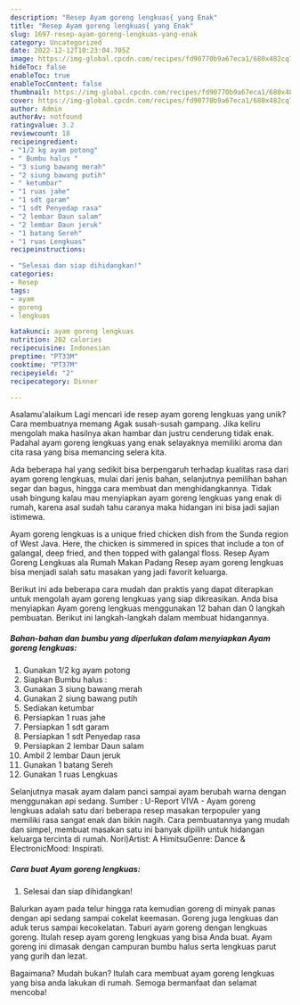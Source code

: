 ```yaml
---
description: "Resep Ayam goreng lengkuas{ yang Enak"
title: "Resep Ayam goreng lengkuas{ yang Enak"
slug: 1697-resep-ayam-goreng-lengkuas-yang-enak
category: Uncategorized
date: 2022-12-12T10:23:04.705Z
image: https://img-global.cpcdn.com/recipes/fd90770b9a67eca1/680x482cq70/ayam-goreng-lengkuas-foto-resep-utama.jpg
hideToc: false
enableToc: true
enableTocContent: false
thumbnail: https://img-global.cpcdn.com/recipes/fd90770b9a67eca1/680x482cq70/ayam-goreng-lengkuas-foto-resep-utama.jpg
cover: https://img-global.cpcdn.com/recipes/fd90770b9a67eca1/680x482cq70/ayam-goreng-lengkuas-foto-resep-utama.jpg
author: Admin
authorAv: notfound
ratingvalue: 3.2
reviewcount: 18
recipeingredient:
- "1/2 kg ayam potong"
- " Bumbu halus "
- "3 siung bawang merah"
- "2 siung bawang putih"
- " ketumbar"
- "1 ruas jahe"
- "1 sdt garam"
- "1 sdt Penyedap rasa"
- "2 lembar Daun salam"
- "2 lembar Daun jeruk"
- "1 batang Sereh"
- "1 ruas Lengkuas"
recipeinstructions:

- "Selesai dan siap dihidangkan!"
categories:
- Resep
tags:
- ayam
- goreng
- lengkuas

katakunci: ayam goreng lengkuas 
nutrition: 202 calories
recipecuisine: Indonesian
preptime: "PT33M"
cooktime: "PT37M"
recipeyield: "2"
recipecategory: Dinner

---
```



Asalamu'alaikum Lagi mencari ide resep ayam goreng lengkuas yang unik? Cara membuatnya memang Agak susah-susah gampang. Jika keliru mengolah maka hasilnya akan hambar dan justru cenderung tidak enak. Padahal ayam goreng lengkuas yang enak selayaknya memiliki aroma dan cita rasa yang bisa memancing selera kita.


Ada beberapa hal yang sedikit bisa berpengaruh terhadap kualitas rasa dari ayam goreng lengkuas, mulai dari jenis bahan, selanjutnya pemilihan bahan segar dan bagus, hingga cara membuat dan menghidangkannya. Tidak usah bingung kalau mau menyiapkan ayam goreng lengkuas yang enak di rumah, karena asal sudah tahu caranya maka hidangan ini bisa jadi sajian istimewa.

Ayam goreng lengkuas is a unique fried chicken dish from the Sunda region of West Java. Here, the chicken is simmered in spices that include a ton of galangal, deep fried, and then topped with galangal floss. Resep Ayam Goreng Lengkuas ala Rumah Makan Padang Resep ayam goreng lengkuas bisa menjadi salah satu masakan yang jadi favorit keluarga.


Berikut ini ada beberapa cara mudah dan praktis yang dapat diterapkan untuk mengolah ayam goreng lengkuas yang siap dikreasikan. Anda bisa menyiapkan Ayam goreng lengkuas menggunakan 12 bahan dan 0 langkah pembuatan. Berikut ini langkah-langkah dalam membuat hidangannya.

<!--inarticleads1-->

##### Bahan-bahan dan bumbu yang diperlukan dalam menyiapkan Ayam goreng lengkuas:

1. Gunakan 1/2 kg ayam potong
1. Siapkan  Bumbu halus :
1. Gunakan 3 siung bawang merah
1. Gunakan 2 siung bawang putih
1. Sediakan  ketumbar
1. Persiapkan 1 ruas jahe
1. Persiapkan 1 sdt garam
1. Persiapkan 1 sdt Penyedap rasa
1. Persiapkan 2 lembar Daun salam
1. Ambil 2 lembar Daun jeruk
1. Gunakan 1 batang Sereh
1. Gunakan 1 ruas Lengkuas


Selanjutnya masak ayam dalam panci sampai ayam berubah warna dengan menggunakan api sedang. Sumber : U-Report VIVA - Ayam goreng lengkuas adalah satu dari beberapa resep masakan terpopuler yang memiliki rasa sangat enak dan bikin nagih. Cara pembuatannya yang mudah dan simpel, membuat masakan satu ini banyak dipilih untuk hidangan keluarga tercinta di rumah. Nori)Artist: A HimitsuGenre: Dance &amp; ElectronicMood: Inspirati. 

<!--inarticleads2-->

##### Cara buat Ayam goreng lengkuas:


1. Selesai dan siap dihidangkan!

Balurkan ayam pada telur hingga rata kemudian goreng di minyak panas dengan api sedang sampai cokelat keemasan. Goreng juga lengkuas dan aduk terus sampai kecokelatan. Taburi ayam goreng dengan lengkuas goreng. Itulah resep ayam goreng lengkuas yang bisa Anda buat. Ayam goreng ini dimasak dengan campuran bumbu halus serta lengkuas parut yang gurih dan lezat. 

Bagaimana? Mudah bukan? Itulah cara membuat ayam goreng lengkuas yang bisa anda lakukan di rumah. Semoga bermanfaat dan selamat mencoba!

